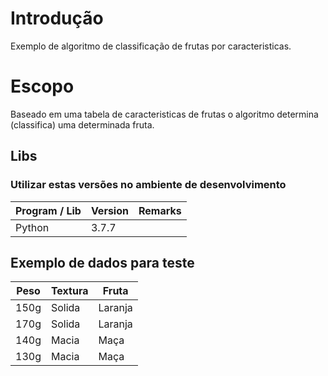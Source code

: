 # Introdução 
Exemplo de algoritmo de classificação de frutas por caracteristicas.

# Escopo
Baseado em uma tabela de caracteristicas de frutas o algoritmo determina 
(classifica) uma determinada fruta.

## Libs
### Utilizar estas versões no ambiente de desenvolvimento
| Program / Lib | Version | Remarks |
| ------------- | ------- | ------- |
| Python        | 3.7.7   |         |

## Exemplo de dados para teste
| Peso | Textura | Fruta   |
| ---- | ------- | ------- |
| 150g | Solida  | Laranja |
| 170g | Solida  | Laranja |
| 140g | Macia   | Maça    |
| 130g | Macia   | Maça    |
